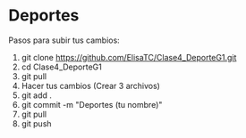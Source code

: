 # Deportes
Pasos para subir tus cambios:

1. git clone https://github.com/ElisaTC/Clase4_DeporteG1.git
2. cd Clase4_DeporteG1
3. git pull
4. Hacer tus cambios (Crear 3 archivos)
5. git add .
6. git commit -m "Deportes (tu nombre)"
7. git pull
8. git push
